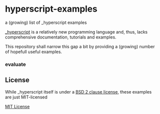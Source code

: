 # hyperscript-examples #

a (growing) list of \_hyperscript examples

[\_hyperscript](https://github.com/bigskysoftware/_hyperscript) is a relatively new programming language and, thus, lacks comprehensive documentation, tutorials and examples.

This repository shall narrow this gap a bit by providing a (growing) number of hopefull useful examples.

### evaluate ###


## License ##

While \_hyperscript itself is under a [BSD 2 clause license](https://github.com/bigskysoftware/_hyperscript/blob/master/LICENSE), these examples are just MIT-licensed

[MIT License](LICENSE.md)
